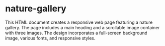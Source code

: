 # nature-gallery
This HTML document creates a responsive web page featuring a nature gallery. The page includes a main heading and a scrollable image container with three images. The design incorporates a full-screen background image, various fonts, and responsive styles.
